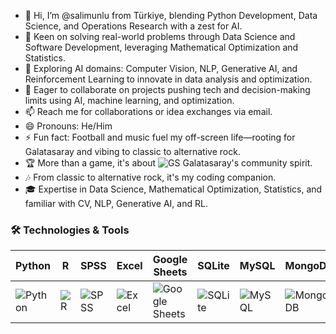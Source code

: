 - 👋 Hi, I’m @salimunlu from Türkiye, blending Python Development, Data Science, and Operations Research with a zest for AI.
- 👀 Keen on solving real-world problems through Data Science and Software Development, leveraging Mathematical Optimization and Statistics.
- 🌱 Exploring AI domains: Computer Vision, NLP, Generative AI, and Reinforcement Learning to innovate in data analysis and optimization.
- 💞️ Eager to collaborate on projects pushing tech and decision-making limits using AI, machine learning, and optimization.
- 📫 Reach me for collaborations or idea exchanges via email.
- 😄 Pronouns: He/Him
- ⚡ Fun fact: Football and music fuel my off-screen life—rooting for Galatasaray and vibing to classic to alternative rock.
- 🏆 More than a game, it's about ![GS](https://upload.wikimedia.org/wikipedia/commons/thumb/2/20/Galatasaray_Sports_Club_Logo.svg/16px-Galatasaray_Sports_Club_Logo.svg.png) Galatasaray's community spirit.
- 🎶 From classic to alternative rock, it's my coding companion.
- 🎓 Expertise in Data Science, Mathematical Optimization, Statistics, and familiar with CV, NLP, Generative AI, and RL.
### 🛠️ Technologies & Tools
| Python | R | SPSS | Excel | Google Sheets | SQLite | MySQL | MongoDB | Tableau |
|--------|---|------|-------|---------------|--------|-------|---------|---------|
| ![Python](https://img.icons8.com/color/48/000000/python--v1.png) | ![R](https://img.icons8.com/?size=64&id=CLvQeiwFpit4&format=png) | ![SPSS](https://img.icons8.com/?size=64&id=39908&format=png) | ![Excel](https://img.icons8.com/color/48/000000/microsoft-excel-2019.png) | ![Google Sheets](https://img.icons8.com/color/48/000000/google-sheets.png) | ![SQLite](https://cdn.iconscout.com/icon/free/png-512/free-sqlite-282687.png?f=webp&w=64) | ![MySQL](https://img.icons8.com/color/48/000000/mysql-logo.png) | ![MongoDB](https://img.icons8.com/color/48/000000/mongodb.png) |  ![Tableau](https://img.icons8.com/color/48/000000/tableau-software.png) |

<!---
salimunlu/salimunlu is a ✨ special ✨ repository because its `README.md` (this file) appears on your GitHub profile.
You can click the Preview link to take a look at your changes.
--->
